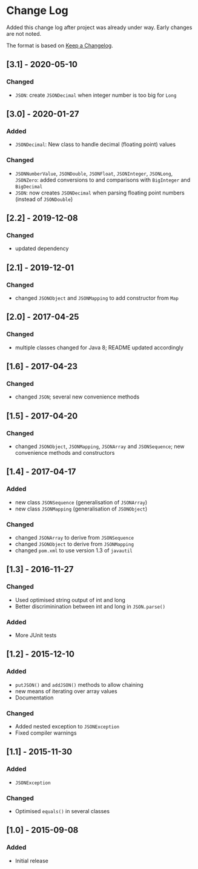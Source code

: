 # Change Log
Added this change log after project was already under way.  Early changes are not noted.

The format is based on [Keep a Changelog](http://keepachangelog.com/).

## [3.1] - 2020-05-10
### Changed
- `JSON`: create `JSONDecimal` when integer number is too big for `Long`

## [3.0] - 2020-01-27
### Added
- `JSONDecimal`: New class to handle decimal (floating point) values

### Changed
- `JSONNumberValue`, `JSONDouble`, `JSONFloat`, `JSONInteger`, `JSONLong`, `JSONZero`: added conversions to and
comparisons with `BigInteger` and `BigDecimal`
- `JSON`: now creates `JSONDecimal` when parsing floating point numbers (instead of `JSONDouble`)

## [2.2] - 2019-12-08
### Changed
- updated dependency

## [2.1] - 2019-12-01
### Changed
- changed `JSONObject` and `JSONMapping` to add constructor from `Map`

## [2.0] - 2017-04-25
### Changed
- multiple classes changed for Java 8; README updated accordingly

## [1.6] - 2017-04-23
### Changed
- changed `JSON`; several new convenience methods

## [1.5] - 2017-04-20
### Changed
- changed `JSONObject`, `JSONMapping`, `JSONArray` and `JSONSequence`; new convenience
  methods and constructors

## [1.4] - 2017-04-17
### Added
- new class `JSONSequence` (generalisation of `JSONArray`)
- new class `JSONMapping` (generalisation of `JSONObject`)

### Changed
- changed `JSONArray` to derive from `JSONSequence`
- changed `JSONObject` to derive from `JSONMapping`
- changed `pom.xml` to use version 1.3 of `javautil`

## [1.3] - 2016-11-27
### Changed
- Used optimised string output of int and long
- Better discriminination between int and long in `JSON.parse()`

### Added
- More JUnit tests

## [1.2] - 2015-12-10
### Added
- `putJSON()` and `addJSON()` methods to allow chaining
- new means of iterating over array values
- Documentation

### Changed
- Added nested exception to `JSONException`
- Fixed compiler warnings

## [1.1] - 2015-11-30
### Added
- `JSONException`

### Changed
- Optimised `equals()` in several classes

## [1.0] - 2015-09-08
### Added
- Initial release
